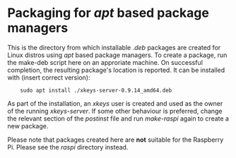 # Packaging for _apt_ based package managers

This is the directory from which installable _.deb_ packages are created for Linux distros using _apt_ based package managers. To create a package, run the make-deb script here on an approriate machine. On successful completion, the resulting package's location is reported. It can be installed with (insert correct version):
```
	sudo apt install ./xkeys-server-0.9.14_amd64.deb
```

As part of the installation, an _xkeys_ user is created and used as the owner of the running _xkeys-server_. If some other behaviour is preferred, change the relevant section of the _postinst_ file and run _make-raspi_ again to create a new package.

Please note that packages created here are **not** suitable for the Raspberry Pi. Please see the _raspi_ directory instead.
